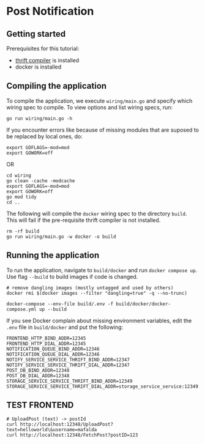 # Post Notification

## Getting started

Prerequisites for this tutorial:
* [thrift compiler](https://thrift.apache.org/download) is installed
* docker is installed

## Compiling the application

To compile the application, we execute `wiring/main.go` and specify which wiring spec to compile. To view options and list wiring specs, run:

```
go run wiring/main.go -h
```

If you encounter errors like because of missing modules that are suposed to be replaced by local ones, do:

```
export GOFLAGS=-mod=mod
export GOWORK=off
```
OR
```
cd wiring
go clean -cache -modcache
export GOFLAGS=-mod=mod
export GOWORK=off
go mod tidy
cd ..
```

The following will compile the `docker` wiring spec to the directory `build`. This will fail if the pre-requisite thrift compiler is not installed.

```
rm -rf build
go run wiring/main.go -w docker -o build
```

## Running the application

To run the application, navigate to `build/docker` and run `docker compose up`. Use flag `--build` to build images if code is changed.

```
# remove dangling images (mostly untagged and used by others)
docker rmi $(docker images --filter "dangling=true" -q --no-trunc)

docker-compose --env-file build/.env -f build/docker/docker-compose.yml up --build
```  

If you see Docker complain about missing environment variables, edit the `.env` file in `build/docker` and put the following:

```
FRONTEND_HTTP_BIND_ADDR=12345
FRONTEND_HTTP_DIAL_ADDR=12345
NOTIFICATION_QUEUE_BIND_ADDR=12346
NOTIFICATION_QUEUE_DIAL_ADDR=12346
NOTIFY_SERVICE_SERVICE_THRIFT_BIND_ADDR=12347
NOTIFY_SERVICE_SERVICE_THRIFT_DIAL_ADDR=12347
POST_DB_BIND_ADDR=12348
POST_DB_DIAL_ADDR=12348
STORAGE_SERVICE_SERVICE_THRIFT_BIND_ADDR=12349
STORAGE_SERVICE_SERVICE_THRIFT_DIAL_ADDR=storage_service_service:12349
```

## TEST FRONTEND

```
# UploadPost (text) -> postId
curl http://localhost:12348/UploadPost?text=helloworld\&username=mafalda
curl http://localhost:12348/FetchPost?postID=123
```
